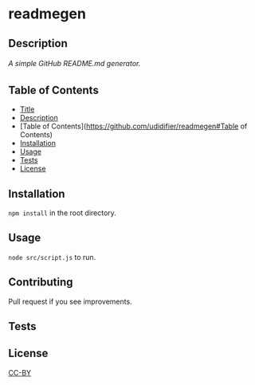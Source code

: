 # readmegen
## Description
###### A simple GitHub README.md generator.

## Table of Contents
 - [Title](https://github.com/udidifier/readmegen#readmegen)
 - [Description](https://github.com/udidifier/readmegen#Description)
 - [Table of Contents](https://github.com/udidifier/readmegen#Table of Contents)
 - [Installation](https://github.com/udidifier/readmegen#Installation)
 - [Usage](https://github.com/udidifier/readmegen#Usage)
 - [Tests](https://github.com/udidifier/readmegen#Tests)
 - [License](https://github.com/udidifier/readmegen#License)

## Installation
`npm install` in the root directory.

## Usage
`node src/script.js` to run.

## Contributing
Pull request if you see improvements.

## Tests
<No tests>

## License
[CC-BY](https://github.com/udidifier/readmegen/LICENSE.md)
  
